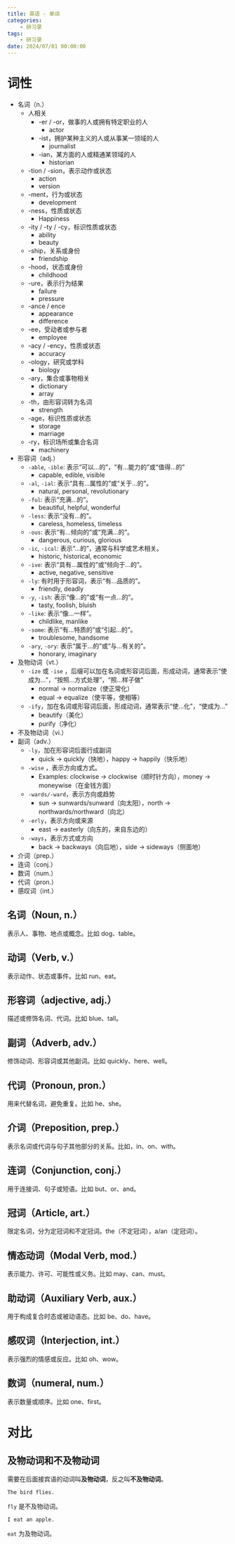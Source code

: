 ```yaml
---
title: 英语 - 单词
categories: 
    - 研习录
tags:
    - 研习录
date: 2024/07/01 00:00:00
---
```


# 词性

- 名词（n.）
    - 人相关
        - -er / -or，做事的人或拥有特定职业的人
            - actor
        - -ist，拥护某种主义的人或从事某一领域的人
            - journalist
        - -ian，某方面的人或精通某领域的人
            - historian
    - -tion / -sion，表示动作或状态
        - action
        - version
    - -ment，行为或状态
        - development
    - -ness，性质或状态
        - Happiness
    - -ity / -ty / -cy，标识性质或状态
        - ability
        - beauty
    - -ship，关系或身份
        - friendship
    - -hood，状态或身份
        - childhood
    - -ure，表示行为结果
        - failure
        - pressure
    - -ance / ence
        - appearance
        - difference
    - -ee，受动者或参与者
        - employee
    - -acy / -ency，性质或状态
        - accuracy
    - -ology，研究或学科
        - biology
    - -ary，集合或事物相关
        - dictionary
        - array
    - -th，由形容词转为名词
        - strength
    - -age，标识性质或状态
        - storage
        - marriage
    - -ry，标识场所或集合名词
        - machinery
- 形容词（adj.）
    - `-able`, `-ible`: 表示“可以...的”，“有...能力的”或“值得...的”
        - capable, edible, visible
    - `-al`, `-ial`: 表示“具有...属性的”或“关于...的”。
        - natural, personal, revolutionary
    - `-ful`: 表示“充满...的”。
        - beautiful, helpful, wonderful
    - `-less`: 表示“没有...的”。
        - careless, homeless, timeless
    - `-ous`: 表示“有...倾向的”或“充满...的”。
        - dangerous, curious, glorious
    - `-ic`, `-ical`: 表示“...的”，通常与科学或艺术相关。
        - historic, historical, economic
    - `-ive`: 表示“具有...属性的”或“倾向于...的”。
        - active, negative, sensitive
    - `-ly`: 有时用于形容词，表示“有...品质的”。
        - friendly, deadly
    - `-y`, `-ish`: 表示“像...的”或“有一点...的”。
        - tasty, foolish, bluish
    - `-like`: 表示“像...一样”。
        - childlike, manlike
    - `-some`: 表示“有...特质的”或“引起...的”。
        - troublesome, handsome
    - `-ary`, `-ory`: 表示“属于...的”或“与...有关的”。
        - honorary, imaginary
- 及物动词（vt.）
    - `-ize` 或 `-ise` ，后缀可以加在名词或形容词后面，形成动词，通常表示“使成为…”，“按照…方式处理”，“照…样子做”
        - normal → normalize（使正常化）
        - equal → equalize（使平等，使相等）
    - `-ify`，加在名词或形容词后面，形成动词，通常表示“使…化”，“使成为…”
        - beautify（美化）
        - purify（净化）
- 不及物动词（vi.）
- 副词（adv.）
    - `-ly`，加在形容词后面行成副词
        - quick -> quickly（快地），happy -> happily（快乐地）
    - `-wise` ，表示方向或方式。
        - Examples: clockwise -> clockwise（顺时针方向），money -> moneywise（在金钱方面）
    - `-wards/-ward`，表示方向或趋势
        - sun -> sunwards/sunward（向太阳），north -> northwards/northward（向北）
    - `-erly`，表示方向或来源
        - east -> easterly（向东的，来自东边的）
    - `-ways`，表示方式或方向
        - back -> backways（向后地），side -> sideways（侧面地）
- 介词（prep.）
- 连词（conj.）
- 数词（num.）
- 代词（pron.）
- 感叹词（int.）

## 名词（Noun, n.）

表示人、事物、地点或概念。比如 dog、table。

## 动词（Verb, v.）

表示动作、状态或事件。比如 run、eat。

## 形容词（adjective, adj.）

描述或修饰名词、代词。比如 blue、tall。

## 副词（Adverb, adv.）

修饰动词、形容词或其他副词。比如 quickly、here、well。

## 代词（Pronoun, pron.）

用来代替名词，避免重复。比如 he、she。

## 介词（Preposition, prep.）

表示名词或代词与句子其他部分的关系。比如，in、on、with。

## 连词（Conjunction, conj.）

用于连接词、句子或短语。比如 but、or、and。

## 冠词（Article, art.）

限定名词，分为定冠词和不定冠词。the（不定冠词），a/an（定冠词）。

## 情态动词（Modal Verb, mod.）

表示能力、许可、可能性或义务。比如 may、can、must。

## 助动词（Auxiliary Verb, aux.）

用于构成复合时态或被动语态。比如 be、do、have。

## 感叹词（Interjection, int.）

表示强烈的情感或反应。比如 oh、wow。

## 数词（numeral, num.）

表示数量或顺序。比如 one、first。

# 对比

## 及物动词和不及物动词

需要在后面接宾语的动词叫**及物动词**，反之叫**不及物动词**。

```shell
The bird flies. 
```

`fly` 是不及物动词。

```
I eat an apple. 
```

`eat` 为及物动词。